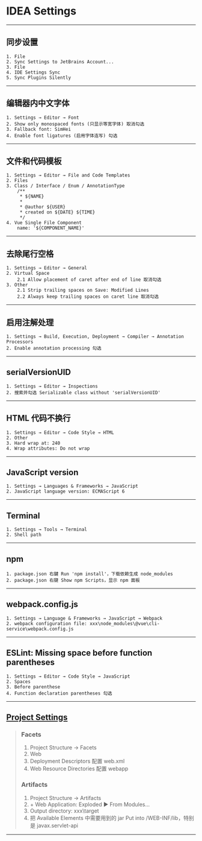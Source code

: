 # IDEA Settings
---
## 同步设置
    1. File
    2. Sync Settings to JetBrains Account...
    3. File
    4. IDE Settings Sync
    5. Sync Plugins Silently
---
## 编辑器内中文字体
    1. Settings → Editor → Font
    2. Show only monospaced fonts (只显示等宽字体) 取消勾选
    3. Fallback font: SimHei
    4. Enable font ligatures (启用字体连写) 勾选
---
## 文件和代码模板
    1. Settings → Editor → File and Code Templates
    2. Files
    3. Class / Interface / Enum / AnnotationType
        /**
         * ${NAME}
         *
         * @author ${USER}
         * created on ${DATE} ${TIME}
         */
    4. Vue Single File Component
        name: '${COMPONENT_NAME}'
---
## 去除尾行空格
    1. Settings → Editor → General
    2. Virtual Space
        2.1 Allow placement of caret after end of line 取消勾选
    3. Other
        2.1 Strip trailing spaces on Save: Modified Lines
        2.2 Always keep trailing spaces on caret line 取消勾选
---
## 启用注解处理
    1. Settings → Build, Execution, Deployment → Compiler → Annotation Processors
    2. Enable annotation processing 勾选
---
## serialVersionUID
    1. Settings → Editor → Inspections
    2. 搜索并勾选 Serializable class without 'serialVersionUID'
---
## HTML 代码不换行
    1. Settings → Editor → Code Style → HTML
    2. Other
    3. Hard wrap at: 240
    4. Wrap attributes: Do not wrap
---
## JavaScript version
    1. Settings → Languages & Frameworks → JavaScript
    2. JavaScript language version: ECMAScript 6
---
## Terminal
    1. Settings → Tools → Terminal
    2. Shell path
---
## npm
    1. package.json 右鍵 Run 'npm install'，下载依赖生成 node_modules
    2. package.json 右键 Show npm Scripts，显示 npm 面板
---
## webpack.config.js
    1. Settings → Language & Frameworks → JavaScript → Webpack
    2. webpack configuration file: xxx\node_modules\@vue\cli-service\webpack.config.js
---
## ESLint: Missing space before function parentheses
    1. Settings → Editor → Code Style → JavaScript
    2. Spaces
    3. Before parenthese
    4. Function declaration parentheses 勾选
---
## [Project Settings](https://www.jianshu.com/p/39b2206999e7)
>### Facets
>   1. Project Structure → Facets
>   2. Web
>   3. Deployment Descriptors 配置 web.xml
>   4. Web Resource Directories 配置 webapp
>### Artifacts
>   1. Project Structure → Artifacts
>   2. \+ Web Application: Exploded ▶ From Modules...
>   3. Output directory: xxx\target
>   4. 把 Available Elements 中需要用到的 jar Put into /WEB-INF/lib，特别是 javax.servlet-api
---